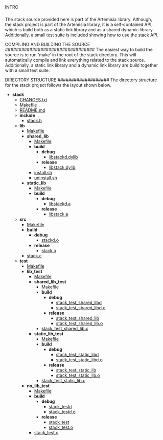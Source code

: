 INTRO
#####
The stack source provided here is part of the Artemisia library. Although, the stack project is
part of the Artemisia library, it is a self-contained API, which is build both as a static link 
library and as a shared dynamic library. Additionally, a small test suite is included showing 
how to use the stack API.

COMPILING AND BUILDING THE SOURCE
#################################
The easiest way to build the source is to run 'make' in the root of the stack directory. This
will automatically compile and link everything related to the stack source. Additionally,
a static link library and a dynamic link library are build together with a small test suite. 

DIRECTORY STRUCTURE
###################
The directory structure for the stack project follows the layout shown below. 

- __stack__
  - [CHANGES.txt](stack/CHANGES.txt)
  - [Makefile](stack/Makefile)
  - [README.md](stack/README.md)
  - __include__
    - [stack.h](stack/include/stack.h)
  - __lib__
    - [Makefile](stack/lib/Makefile)
    - __shared_lib__
      - [Makefile](stack/lib/shared_lib/Makefile)
      - __build__
        - __debug__
          - [libstackd.dylib](stack/lib/shared_lib/build/debug/libstackd.dylib)
        - __release__
          - [libstack.dylib](stack/lib/shared_lib/build/release/libstack.dylib)
      - [install.sh](stack/lib/shared_lib/install.sh)
      - [uninstall.sh](stack/lib/shared_lib/uninstall.sh)
    - __static_lib__
      - [Makefile](stack/lib/static_lib/Makefile)
      - __build__
        - __debug__
          - [libstackd.a](stack/lib/static_lib/build/debug/libstackd.a)
        - __release__
          - [libstack.a](stack/lib/static_lib/build/release/libstack.a)
  - __src__
    - [Makefile](stack/src/Makefile)
    - __build__
      - __debug__
        - [stackd.o](stack/src/build/debug/stackd.o)
      - __release__
        - [stack.o](stack/src/build/release/stack.o)
    - [stack.c](stack/src/stack.c)
  - __test__
    - [Makefile](stack/test/Makefile)
    - __lib_test__
      - [Makefile](stack/test/lib_test/Makefile)
      - __shared_lib_test__
        - [Makefile](stack/test/lib_test/shared_lib_test/Makefile)
        - __build__
          - __debug__
            - [stack_test_shared_libd](stack/test/lib_test/shared_lib_test/build/debug/stack_test_shared_libd)
            - [stack_test_shared_libd.o](stack/test/lib_test/shared_lib_test/build/debug/stack_test_shared_libd.o)
          - __release__
            - [stack_test_shared_lib](stack/test/lib_test/shared_lib_test/build/release/stack_test_shared_lib)
            - [stack_test_shared_lib.o](stack/test/lib_test/shared_lib_test/build/release/stack_test_shared_lib.o)
        - [stack_test_shared_lib.c](stack/test/lib_test/shared_lib_test/stack_test_shared_lib.c)
      - __static_lib_test__
        - [Makefile](stack/test/lib_test/static_lib_test/Makefile)
        - __build__
          - __debug__
            - [stack_test_static_libd](stack/test/lib_test/static_lib_test/build/debug/stack_test_static_libd)
            - [stack_test_static_libd.o](stack/test/lib_test/static_lib_test/build/debug/stack_test_static_libd.o)
          - __release__
            - [stack_test_static_lib](stack/test/lib_test/static_lib_test/build/release/stack_test_static_lib)
            - [stack_test_static_lib.o](stack/test/lib_test/static_lib_test/build/release/stack_test_static_lib.o)
        - [stack_test_static_lib.c](stack/test/lib_test/static_lib_test/stack_test_static_lib.c)
    - __no_lib_test__
      - [Makefile](stack/test/no_lib_test/Makefile)
      - __build__
        - __debug__
          - [stack_testd](stack/test/no_lib_test/build/debug/stack_testd)
          - [stack_testd.o](stack/test/no_lib_test/build/debug/stack_testd.o)
        - __release__
          - [stack_test](stack/test/no_lib_test/build/release/stack_test)
          - [stack_test.o](stack/test/no_lib_test/build/release/stack_test.o)
      - [stack_test.c](stack/test/no_lib_test/stack_test.c)
